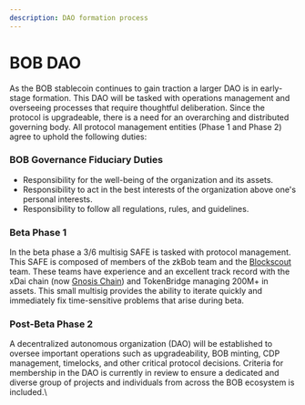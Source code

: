 ```yaml
---
description: DAO formation process
---
```


# BOB DAO

As the BOB stablecoin continues to gain traction a larger DAO is in early-stage formation. This DAO will be tasked with operations management and overseeing processes that require thoughtful deliberation. Since the protocol is upgradeable, there is a need for an overarching and distributed governing body. All protocol management entities (Phase 1 and Phase 2) agree to uphold the following duties:

### **BOB Governance Fiduciary Duties**&#x20;

* Responsibility for the well-being of the organization and its assets.
* Responsibility to act in the best interests of the organization above one's personal interests.
* Responsibility to follow all regulations, rules, and guidelines.

### **Beta Phase 1**

In the beta phase a 3/6 multisig SAFE is tasked with protocol management. This SAFE is composed of members of the zkBob team and the [Blockscout](https://docs.blockscout.com/) team. These teams have experience and an excellent track record with the xDai chain (now [Gnosis Chain](https://docs.gnosischain.com/)) and TokenBridge managing 200M+ in assets. This small multisig provides the ability to iterate quickly and immediately fix time-sensitive problems that arise during beta.&#x20;

### **Post-Beta Phase 2**&#x20;

A decentralized autonomous organization (DAO) will be established to oversee important operations such as upgradeability, BOB minting, CDP management, timelocks, and other critical protocol decisions. Criteria for membership in the DAO is currently in review to ensure a dedicated and diverse group of projects and individuals from across the BOB ecosystem is included.\




